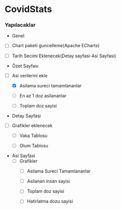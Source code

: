 # CovidStats

### Yapılacaklar


- Genel
- [ ] Chart paketi guncelleme(Apache ECharts)
- [ ] Tarih Secimi Eklenecek(Detay sayfasi-Asi Sayfasi)




- Özet Sayfası
- [ ] Asi verilerini ekle
  - [x] Asilama sureci tamamlananlar
  - [ ] En az 1 doz asilananlar
  - [ ] Toplam doz sayisi



- Detay Sayfasi
- [ ] Grafikler eklenecek
  - [ ] Vaka Tablosu
  - [ ] Olum Tablosu


- Asi Sayfasi
  - [ ] Grafikler
    - [ ] Asilama Sureci Tamamlananlar
    - [ ] Asilanan insan sayisi
    - [ ] Toplam doz sayisi
    - [ ] Hatirlatma dozu sayisi

